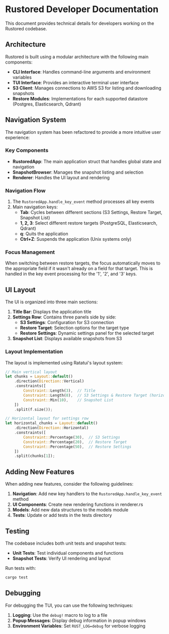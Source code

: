 # Rustored Developer Documentation

This document provides technical details for developers working on the Rustored codebase.

## Architecture

Rustored is built using a modular architecture with the following main components:

- **CLI Interface**: Handles command-line arguments and environment variables
- **TUI Interface**: Provides an interactive terminal user interface
- **S3 Client**: Manages connections to AWS S3 for listing and downloading snapshots
- **Restore Modules**: Implementations for each supported datastore (Postgres, Elasticsearch, Qdrant)

## Navigation System

The navigation system has been refactored to provide a more intuitive user experience:

### Key Components

- **RustoredApp**: The main application struct that handles global state and navigation
- **SnapshotBrowser**: Manages the snapshot listing and selection
- **Renderer**: Handles the UI layout and rendering

### Navigation Flow

1. The `RustoredApp.handle_key_event` method processes all key events
2. Main navigation keys:
   - **Tab**: Cycles between different sections (S3 Settings, Restore Target, Snapshot List)
   - **1, 2, 3**: Select different restore targets (PostgreSQL, Elasticsearch, Qdrant)
   - **q**: Quits the application
   - **Ctrl+Z**: Suspends the application (Unix systems only)

### Focus Management

When switching between restore targets, the focus automatically moves to the appropriate field if it wasn't already on a field for that target. This is handled in the key event processing for the '1', '2', and '3' keys.

## UI Layout

The UI is organized into three main sections:

1. **Title Bar**: Displays the application title
2. **Settings Row**: Contains three panels side by side:
   - **S3 Settings**: Configuration for S3 connection
   - **Restore Target**: Selection options for the target type
   - **Restore Settings**: Dynamic settings panel for the selected target
3. **Snapshot List**: Displays available snapshots from S3

### Layout Implementation

The layout is implemented using Ratatui's layout system:

```rust
// Main vertical layout
let chunks = Layout::default()
    .direction(Direction::Vertical)
    .constraints([
        Constraint::Length(3),  // Title
        Constraint::Length(8),  // S3 Settings & Restore Target (horizontal row)
        Constraint::Min(10),    // Snapshot List
    ])
    .split(f.size());

// Horizontal layout for settings row
let horizontal_chunks = Layout::default()
    .direction(Direction::Horizontal)
    .constraints([
        Constraint::Percentage(30),  // S3 Settings
        Constraint::Percentage(20),  // Restore Target
        Constraint::Percentage(50),  // Restore Settings
    ])
    .split(chunks[1]);
```

## Adding New Features

When adding new features, consider the following guidelines:

1. **Navigation**: Add new key handlers to the `RustoredApp.handle_key_event` method
2. **UI Components**: Create new rendering functions in renderer.rs
3. **Models**: Add new data structures to the models module
4. **Tests**: Update or add tests in the tests directory

## Testing

The codebase includes both unit tests and snapshot tests:

- **Unit Tests**: Test individual components and functions
- **Snapshot Tests**: Verify UI rendering and layout

Run tests with:

```bash
cargo test
```

## Debugging

For debugging the TUI, you can use the following techniques:

1. **Logging**: Use the `debug!` macro to log to a file
2. **Popup Messages**: Display debug information in popup windows
3. **Environment Variables**: Set `RUST_LOG=debug` for verbose logging
